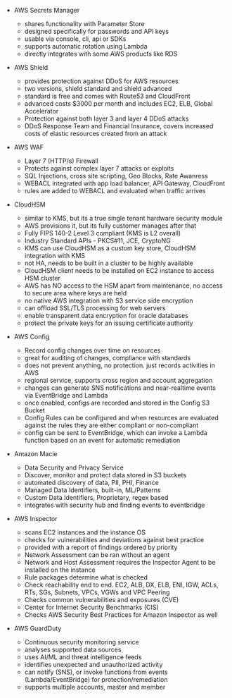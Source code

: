 - AWS Secrets Manager
    - shares functionality with Parameter Store
    - designed specifically for passwords and API keys
    - usable via console, cli, api or SDKs
    - supports automatic rotation using Lambda
    - directly integrates with some AWS products like RDS

- AWS Shield
    - provides protection against DDoS for AWS resources
    - two versions, shield standard and shield advanced
    - standard is free and comes with Route53 and CloudFront
    - advanced costs $3000 per month and includes EC2, ELB, Global Accelerator
    - Protection against both layer 3 and layer 4 DDoS attacks
    - DDoS Response Team and Financial Insurance, covers increased costs of elastic resources created from an attack
    
- AWS WAF
    - Layer 7 (HTTP/s) Firewall
    - Protects against complex layer 7 attacks or exploits
    - SQL Injections, cross site scripting, Geo Blocks, Rate Awanress
    - WEBACL integrated with app load balancer, API Gateway, CloudFront
    - rules are added to WEBACL and evaluated when traffic arrives

- CloudHSM
    - similar to KMS, but its a true single tenant hardware security module
    - AWS provisions it, but its fully customer manages after that
    - Fully FIPS 140-2 Level 3 compliant (KMS is L2 overall)
    - Industry Standard APIs - PKCS#11, JCE, CryptoNG
    - KMS can use CloudHSM as a custom key store, CloudHSM integration with KMS
    - not HA, needs to be built in a cluster to be highly available
    - CloudHSM client needs to be installed on EC2 instance to access HSM cluster
    - AWS has NO access to the HSM apart from maintenance, no access to secure area where keys are held
    - no native AWS integration with S3 service side encryption
    - can offload SSL/TLS processing for web servers
    - enable transparent data encryption for oracle databases
    - protect the private keys for an issuing certificate authority

- AWS Config
    - Record config changes over time on resources
    - great for auditing of changes, compliance with standards
    - does not prevent anything, no protection. just records activities in AWS
    - regional service, supports cross region and account aggregation
    - changes can generate SNS notifications and near-realtime events via EventBridge and Lambda
    - once enabled, configs are recorded and stored in the Config S3 Bucket
    - Config Rules can be configured and when resources are evaluated against the rules they are either compliant or non-compliant
    - config can be sent to EventBridge, which can invoke a Lambda function based on an event for automatic remediation

- Amazon Macie
    - Data Security and Privacy Service
    - Discover, monitor and protect data stored in S3 buckets
    - automated discovery of data, PII, PHI, Finance
    - Managed Data Identifiers, built-in, ML/Patterns
    - Custom Data Identifiers, Proprietary, regex based
    - integrates with security hub and finding events to eventbridge

- AWS Inspector
    - scans EC2 instances and the instance OS
    - checks for vulnerabilities and deviations against best practice
    - provided with a report of findings ordered by priority
    - Network Assessment can be ran without an agent
    - Network and Host Assessment requires the Inspector Agent to be installed on the instance
    - Rule packages determine what is checked
    - Check reachability end to end. EC2, ALB, DX, ELB, ENI, IGW, ACLs, RTs, SGs, Subnets, VPCs, VGWs and VPC Peering
    - Checks common vulnerabilities and exposures (CVE)
    - Center for Internet Security Benchmarks (CIS)
    - Checks AWS Security Best Practices for Amazon Inspector as well


- AWS GuardDuty
    - Continuous security monitoring service
    - analyses supported data sources
    - uses AI/ML and threat intelligence feeds
    - identifies unexpected and unauthorized activity
    - can notify (SNS), or invoke functions from events (Lambda/EventBridge) for protection/remediation
    - supports multiple accounts, master and member
    